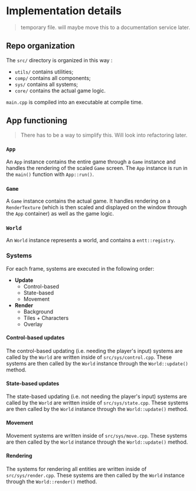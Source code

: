 # Implementation details

> temporary file. will maybe move this to a documentation service later.

## Repo organization

The `src/` directory is organized in this way :

- `utils/` contains utilities;
- `comp/` contains all components;
- `sys/` contains all systems;
- `core/` contains the actual game logic.

`main.cpp` is compiled into an executable at compile time.

<!-- # Styling

- Maximum line length is 100 characters, without counting EOLs.
- Use 2 EOLs between each class/function block.
- Pointers are written like so: `type *p_name`. References are styled the same.
- Include guards are made with `#pragma once`.
- All files must contain a GPLv3 mention.
- Consult this for more info: [https://isocpp.github.io/CppCoreGuidelines/CppCoreGuidelines] -->

## App functioning

> There has to be a way to simplify this. Will look into refactoring later.

### `App`
An `App` instance contains the entire game through a `Game` instance and handles the rendering of the scaled `Game` screen. The `App` instance is run in the `main()` function with `App::run()`.

### `Game`
A `Game` instance contains the actual game. It handles rendering on a `RenderTexture` (which is then scaled and displayed on the window through the `App` container) as well as the game logic.

### `World`
An `World` instance represents a world, and contains a `entt::registry`.

### Systems
For each frame, systems are executed in the following order:

- **Update**
    - Control-based
    - State-based
    - Movement
- **Render**
    - Background
    - Tiles + Characters
    - Overlay

#### Control-based updates
The control-based updating (i.e. needing the player's input) systems are called by the `World` are written inside of `src/sys/control.cpp`. These systems are then called by the `World` instance through the `World::update()` method.

#### State-based updates
The state-based updating (i.e. not needing the player's input) systems are called by the `World` are written inside of `src/sys/state.cpp`. These systems are then called by the `World` instance through the `World::update()` method.

#### Movement
Movement systems are written inside of `src/sys/move.cpp`. These systems are then called by the `World` instance through the `World::update()` method.

#### Rendering
The systems for rendering all entities are written inside of `src/sys/render.cpp`. These systems are then called by the `World` instance through the `World::render()` method.
